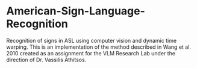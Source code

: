 # American-Sign-Language-Recognition
Recognition of signs in ASL using computer vision and dynamic time warping. This is an implementation of the method described in Wang et al. 2010 created as an assignment for the VLM Research Lab under the direction of Dr. Vassilis Athitsos.
